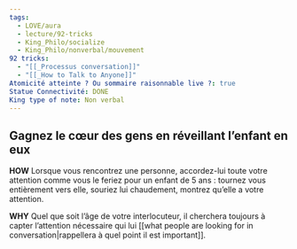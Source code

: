```yaml
---
tags:
  - LOVE/aura
  - lecture/92-tricks
  - King_Philo/socialize
  - King_Philo/nonverbal/mouvement
92 tricks:
  - "[[_Processus conversation]]"
  - "[[_How to Talk to Anyone]]"
Atomicité atteinte ? Ou sommaire raisonnable live ?: true
Statue Connectivité: DONE
King type of note: Non verbal
---
```


## Gagnez le cœur des gens en réveillant l’enfant en eux


**HOW**
Lorsque vous rencontrez une personne, accordez-lui toute votre attention comme vous le feriez pour un enfant de 5 ans : tournez vous entièrement vers elle, souriez lui chaudement, montrez qu’elle a votre attention.

**WHY**
Quel que soit l’âge de votre interlocuteur, il cherchera toujours à capter l’attention nécessaire qui lui [[what people are looking for in conversation|rappellera à quel point il est important]].